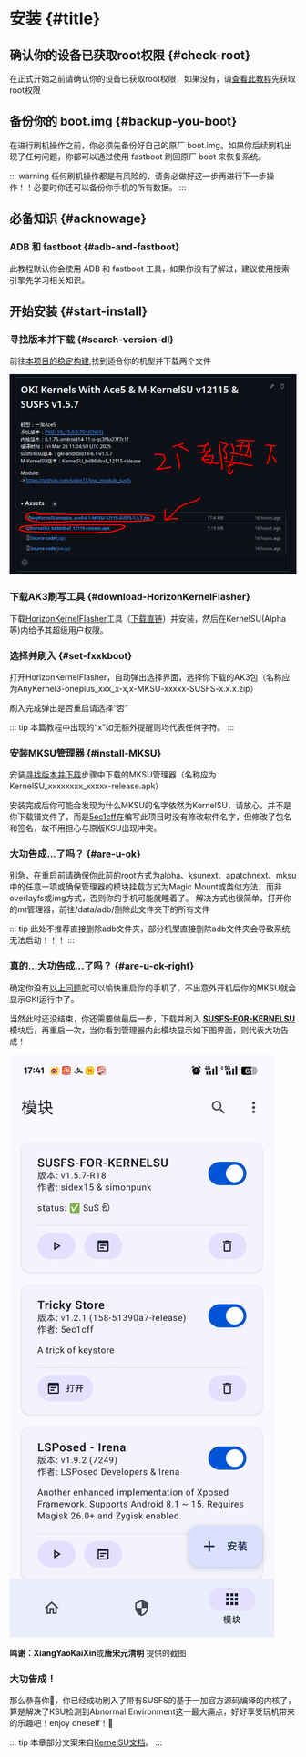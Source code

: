 # 安装 {#title}

## 确认你的设备已获取root权限 {#check-root}

在正式开始之前请确认你的设备已获取root权限，如果没有，请[查看此教程](noroot-installation)先获取root权限

## 备份你的 boot.img {#backup-you-boot}

在进行刷机操作之前，你必须先备份好自己的原厂 boot.img。如果你后续刷机出现了任何问题，你都可以通过使用 fastboot 刷回原厂 boot 来恢复系统。

::: warning
任何刷机操作都是有风险的，请务必做好这一步再进行下一步操作！！必要时你还可以备份你手机的所有数据。
:::

## 必备知识 {#acknowage}

### ADB 和 fastboot {#adb-and-fastboot}

此教程默认你会使用 ADB 和 fastboot 工具，如果你没有了解过，建议使用搜索引擎先学习相关知识。

## 开始安装 {#start-install}

### 寻找版本并下载 {#search-version-dl}

前往[本项目的稳定构建](https://github.com/mcxiaochenn/Action_OKI_KernelSU_SUSFS/releases),找到适合你的机型并下载两个文件

![两个都要下](./pictures/installation/download-file.png)

### 下载AK3刷写工具 {#download-HorizonKernelFlasher}

下载[HorizonKernelFlasher](https://github.com/libxzr/HorizonKernelFlasher)工具（[下载直链](https://github.com/libxzr/HorizonKernelFlasher/releases/download/v1.3/app-release.apk)）并安装，然后在KernelSU(Alpha等)内给予其超级用户权限。

### 选择并刷入 {#set-fxxkboot}

打开HorizonKernelFlasher，自动弹出选择界面，选择你下载的AK3包（名称应为AnyKernel3-oneplus_xxx_x-x,x-MKSU-xxxxx-SUSFS-x.x.x.zip）

刷入完成弹出是否重启请选择“否”

::: tip
本篇教程中出现的“x”如无额外提醒则均代表任何字符。
:::

### 安装MKSU管理器 {#install-MKSU}

安装[寻找版本并下载](#search-version-dl)步骤中下载的MKSU管理器（名称应为KernelSU_xxxxxxxx_xxxxx-release.apk）

安装完成后你可能会发现为什么MKSU的名字依然为KernelSU，请放心，并不是你下载错文件了，而是[5ec1cff](https://github.com/5ec1cff/KernelSU)在编写此项目时没有修改软件名字，但修改了包名和签名，故不用担心与原版KSU出现冲突。

### 大功告成...了吗？ {#are-u-ok}

别急，在重启前请确保你此前的root方式为alpha、ksunext、apatchnext、mksu中的任意一项或确保管理器的模块挂载方式为Magic Mount或类似方法，而非overlayfs或img方式，否则你的手机可能就睡着了。
解决方式也很简单，打开你的mt管理器，前往/data/adb/删除此文件夹下的所有文件

::: tip
此处不推荐直接删除adb文件夹，部分机型直接删除adb文件夹会导致系统无法启动！！！
:::

### 真的...大功告成...了吗？ {#are-u-ok-right}

确定你没有[以上问题](#are-u-ok)就可以愉快重启你的手机了，不出意外开机后你的MKSU就会显示GKI运行中了。

当然此时还没结束，你还需要做最后一步，下载并刷入 [**SUSFS-FOR-KERNELSU**](https://github.com/sidex15/susfs4ksu-module) 模块后，再重启一次，当你看到管理器内此模块显示如下图界面，则代表大功告成！

![两个都要下](./pictures/installation/susfs-ksu.jpg)

**鸣谢：XiangYaoKaiXin**或**唐宋元清明** 提供的截图

### 大功告成！

那么恭喜你🎉，你已经成功刷入了带有SUSFS的基于一加官方源码编译的内核了，算是解决了KSU检测到Abnormal Environment这一最大痛点，好好享受玩机带来的乐趣吧！enjoy oneself！🎉

::: tip
本章部分文案来自[KernelSU文档](https://kernelsu.org/zh_CN/guide/installation.html)。
:::